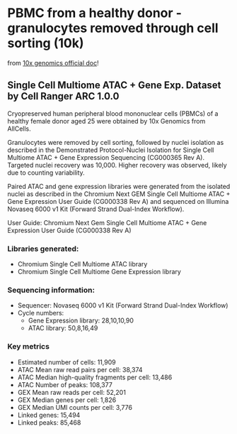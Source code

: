 # PBMC from a healthy donor - granulocytes removed through cell sorting (10k)

from [10x genomics official doc](https://support.10xgenomics.com/single-cell-multiome-atac-gex/datasets/1.0.0/pbmc_granulocyte_sorted_10k?)!

## Single Cell Multiome ATAC + Gene Exp. Dataset by Cell Ranger ARC 1.0.0

Cryopreserved human peripheral blood mononuclear cells (PBMCs) of a healthy female donor aged 25 were obtained by 10x Genomics from AllCells.

Granulocytes were removed by cell sorting, followed by nuclei isolation as described in the Demonstrated Protocol-Nuclei Isolation for Single Cell Multiome ATAC + Gene Expression Sequencing (CG000365 Rev A). Targeted nuclei recovery was 10,000. Higher recovery was observed, likely due to counting variability.

Paired ATAC and gene expression libraries were generated from the isolated nuclei as described in the Chromium Next GEM Single Cell Multiome ATAC + Gene Expression User Guide (CG000338 Rev A) and sequenced on Illumina Novaseq 6000 v1 Kit (Forward Strand Dual-Index Workflow).

User Guide: Chromium Next Gem Single Cell Multiome ATAC + Gene Expression User Guide (CG000338 Rev A)

### Libraries generated:

- Chromium Single Cell Multiome ATAC library
- Chromium Single Cell Multiome Gene Expression library

### Sequencing information:

- Sequencer: Novaseq 6000 v1 Kit (Forward Strand Dual-Index Workflow)
- Cycle numbers:
    - Gene Expression library: 28,10,10,90
    - ATAC library: 50,8,16,49

### Key metrics

- Estimated number of cells: 11,909
- ATAC Mean raw read pairs per cell: 38,374
- ATAC Median high-quality fragments per cell: 13,486
- ATAC Number of peaks: 108,377
- GEX Mean raw reads per cell: 52,201
- GEX Median genes per cell: 1,826
- GEX Median UMI counts per cell: 3,776
- Linked genes: 15,494
- Linked peaks: 85,468